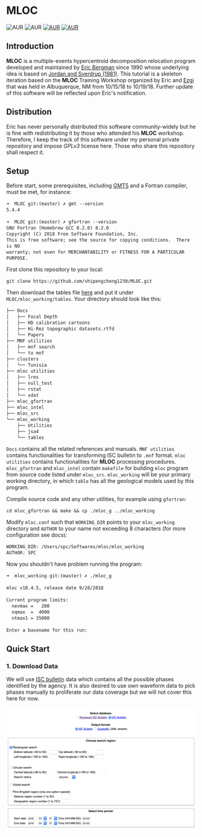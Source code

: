 # MLOC

![AUR](https://img.shields.io/badge/version-v10.4.5-brightgreen.svg)
![AUR](https://img.shields.io/badge/release-10%2F15%2F2018-orange.svg)
[![AUR](https://img.shields.io/badge/license-GPLv3-blue.svg)](https://www.gnu.org/licenses/quick-guide-gplv3.en.html)
[![AUR](https://img.shields.io/badge/Docs-latest-7f00ff.svg)](https://github.com/shipengcheng1230/MLOC/tree/master/Docs)


## Introduction

**MLOC** is a multiple-events hypercentroid decomposition relocation program developed and maintained by [Eric Bergman](https://www.researchgate.net/profile/Eric_Bergman2) since 1990 whose underlying idea is based on [Jordan and Sverdrup (1981)](https://pubs.geoscienceworld.org/ssa/bssa/article-abstract/71/4/1105/102070/teleseismic-location-techniques-and-their). This tutorial is a skeleton iteration based on the **MLOC** Training Workshop organized by Eric and [Ezgi](https://inside.mines.edu/~ekarasoz/) that was held in Albuquerque, NM from 10/15/18 to 10/19/18. Further update of this software will be reflected upon Eric's notification.

## Distribution

Eric has never personally distributed this software community-widely but he is fine with redistributing it by those who attended his **MLOC** workshop. Therefore, I keep the track of this software under my personal private repository and impose *GPLv3* license here. Those who share this repository shall respect it. 

## Setup

Before start, some prerequisites, including [GMT5](http://gmt.soest.hawaii.edu/projects/gmt) and a Fortran compiler, must be met, for instance:

```console
➜  MLOC git:(master) ✗ gmt --version
5.4.4

➜  MLOC git:(master) ✗ gfortran --version
GNU Fortran (Homebrew GCC 8.2.0) 8.2.0
Copyright (C) 2018 Free Software Foundation, Inc.
This is free software; see the source for copying conditions.  There is NO
warranty; not even for MERCHANTABILITY or FITNESS FOR A PARTICULAR PURPOSE.
```

First clone this repository to your local:

```Shell
git clone https://github.com/shipengcheng1230/MLOC.git
```

Then download the tables file [here](https://drive.google.com/drive/folders/15Vr0Gi_0WSK73DNHGmBA49EgFkn84YZl?usp=sharing) and put it under `MLOC/mloc_working/tables`. Your directory should look like this:

```console
├── Docs
│   ├── Focal Depth
│   ├── HD calibration cartoons
│   ├── Hi-Rez topographic datasets.rtfd
│   └── Papers
├── MNF utilities
│   ├── mnf search
│   └── to mnf
├── clusters
│   └── Tunisia
├── mloc utilities
│   ├── lres
│   ├── null_test
│   ├── rstat
│   └── xdat
├── mloc_gfortran
├── mloc_intel
├── mloc_src
└── mloc_working
    ├── Utilities
    ├── jsa4
    └── tables
```

`Docs` contains all the related references and manuals. `MNF utilities` contains functionalities for transforming ISC bulletin to `.mnf` format. `mloc utilities` contains functionalities for **MLOC** processing procedures. `mloc_gfortran` and `mloc_intel` contain `makefile` for building `mloc` program from source code listed under `mloc_src`. `mloc_working` will be your primary working directory, in which `table` has all the geological models used by this program.

Compile source code and any other utilities, for example using `gfortran`:

```Shell
cd mloc_gfortran && make && cp ./mloc_g ../mloc_working
```

Modify `mloc.conf` such that `WORKING_DIR` points to your `mloc_working` directory and `AUTHOR` to your name not exceeding 8 characters (for more configuration see docs):

```
WORKING_DIR: /Users/spc/Softwares/mloc/mloc_working
AUTHOR: SPC
```

Now you shouldn't have problem running the program:

```console
➜  mloc_working git:(master) ✗ ./mloc_g 

mloc v10.4.5, release date 9/28/2018                                            

Current program limits: 
  nevmax =   200
  nqmax  =  4000
  ntmax1 = 35000

Enter a basename for this run: 
```

## Quick Start

### 1. Download Data

We will use [ISC bulletin](http://www.isc.ac.uk/iscbulletin/search/bulletin/) data which contains all the possible phases identified by the agency. It is also desired to use own waveform data to pick phases manually to proliferate our data coverage but we will not cover this here for now.

![ISC Search](https://github.com/shipengcheng1230/MLOC/blob/master/RDfigures/ISC_Search.png)

